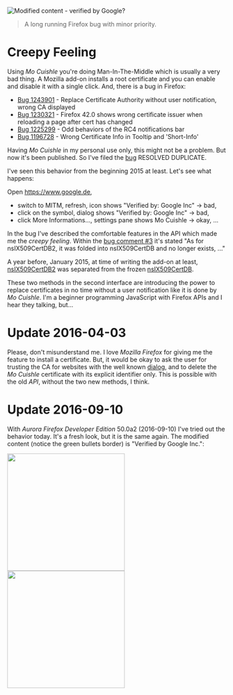 ![](../images/creepy-feeling.png "Modified content - verified by Google?")

> A long running Firefox bug with minor priority.

# Creepy Feeling

Using *Mo Cuishle* you're doing Man-In-The-Middle which is usually a very bad 
thing. A Mozilla add-on installs a root certificate and you can enable and 
disable it with a single click. And, there is a bug in Firefox:
<!--more-->

* [Bug 1243901](https://bugzilla.mozilla.org/show_bug.cgi?id=1243901) - Replace Certificate Authority without user notification, wrong CA displayed 
* [Bug 1230321](https://bugzilla.mozilla.org/show_bug.cgi?id=1230321) - Firefox 42.0 shows wrong certificate issuer when reloading a page after cert has changed 
* [Bug 1225299](https://bugzilla.mozilla.org/show_bug.cgi?id=1225299) - Odd behaviors of the RC4 notifications bar
* [Bug 1196728](https://bugzilla.mozilla.org/show_bug.cgi?id=1196728) - Wrong Certificate Info in Tooltip and 'Short-Info'

Having *Mo Cuishle* in my personal use only, this might not be a problem. But 
now it's been published. So I've filed the 
[bug](https://bugzilla.mozilla.org/show_bug.cgi?id=1243901) RESOLVED DUPLICATE. 

I've seen this behavior from the beginning 2015 at least. Let's see what happens:

Open https://www.google.de, 

 - switch to MITM, refresh, icon shows "Verified by: Google Inc" -> bad, 
 - click on the symbol, dialog shows "Verified by: Google Inc" -> bad, 
 - click More Informations..., settings pane shows Mo Cuishle -> okay, ...

In the bug I've described the comfortable features in the API which made me the 
*creepy feeling*. Within the 
[bug comment #3](https://bugzilla.mozilla.org/show_bug.cgi?id=1243901#c3) it's 
stated "As for nsIX509CertDB2, it was folded into nsIX509CertDB and no longer 
exists, ..." 

A year before, January 2015, at time of writing the add-on at least, 
[nsIX509CertDB2](http://doxygen.db48x.net/mozilla-full/html/df/d1e/interfacensIX509CertDB2.html) 
was separated from the frozen 
[nsIX509CertDB](http://doxygen.db48x.net/mozilla-full/html/db/d7a/interfacensIX509CertDB.html). 

These two methods in the second interface are introducing the power to replace 
certificates in no time without a user notification like it is done by *Mo 
Cuishle*. I'm a beginner programming JavaScript with Firefox APIs and I hear 
they talking, but...

# Update 2016-04-03

Please, don't misunderstand me. I love *Mozilla Firefox* for giving me the 
feature to install a certificate. But, it would be okay to ask the user for 
trusting the CA for websites with the well known 
[dialog](https://github.com/ganskef/LittleProxy-mitm#get-it-up-and-running), 
and to delete the *Mo Cuishle* certificate with its explicit identifier only. 
This is possible with the old *API*, without the two new methods, I think.

# Update 2016-09-10

With *Aurora Firefox Developer Edition* 50.0a2 (2016-09-10) I've tried out the 
behavior today. It's a fresh look, but it is the same again. The modified 
content (notice the green bullets border) is "Verified by Google Inc.":

<img class="" src="{{ site.urlimg }}creepy-feeling-201609.png" alt="" height="270">
<img class="" src="{{ site.urlimg }}creepy-feeling-201609-2.png" alt="" height="270">
